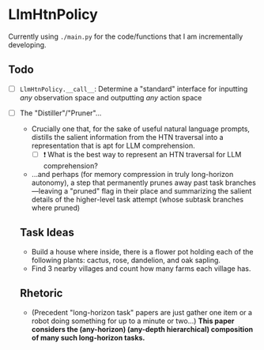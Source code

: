 # LlmHtnPolicy

Currently using `./main.py` for the code/functions that I am incrementally developing.

## Todo

- [ ] `LlmHtnPolicy.__call__`: Determine a "standard" interface for inputting _any_ observation space and outputting _any_ action space
- [ ] The "Distiller"/"Pruner"...
  - Crucially one that, for the sake of useful natural language prompts, distills the salient information from the HTN traversal into a representation that is apt for LLM comprehension.
    - [ ] ❗ What is the best way to represent an HTN traversal for LLM comprehension?
  - ...and perhaps (for memory compression in truly long-horizon autonomy), a step that permanently prunes away past task branches—leaving a "pruned" flag in their place and summarizing the salient details of the higher-level task attempt (whose subtask branches where pruned)

  ## Task Ideas

  - Build a house where inside, there is a flower pot holding each of the following plants: cactus, rose, dandelion, and oak sapling.
  - Find 3 nearby villages and count how many farms each village has.

  ## Rhetoric

  - (Precedent "long-horizon task" papers are just gather one item or a robot doing something for up to a minute or two...) **This paper considers the (any-horizon) (any-depth hierarchical) composition of many such long-horizon tasks.**